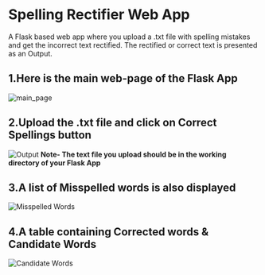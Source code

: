 # Spelling Rectifier Web App
A Flask based web app where you upload a .txt file with spelling mistakes and get the incorrect text rectified. The rectified or correct text is presented as an Output.

## 1.Here is the main web-page of the Flask App
![main_page](https://github.com/NakulLakhotia/Spelling-Rectifier-Web-App/blob/master/images/mainpage.JPG?raw=true)

## 2.Upload the .txt file and click on Correct Spellings button
![Output](https://github.com/NakulLakhotia/Spelling-Rectifier-Web-App/blob/master/images/first_output.JPG?raw=true)
**Note- The text file you upload should be in the working directory of your Flask App**

## 3.A list of Misspelled words is also displayed
![Misspelled Words](https://github.com/NakulLakhotia/Spelling-Rectifier-Web-App/blob/master/images/misspelled_words.JPG?raw=true)

## 4.A table containing Corrected words & Candidate Words
![Candidate Words](https://github.com/NakulLakhotia/Spelling-Rectifier-Web-App/blob/master/images/candidate_words.JPG?raw=true)
